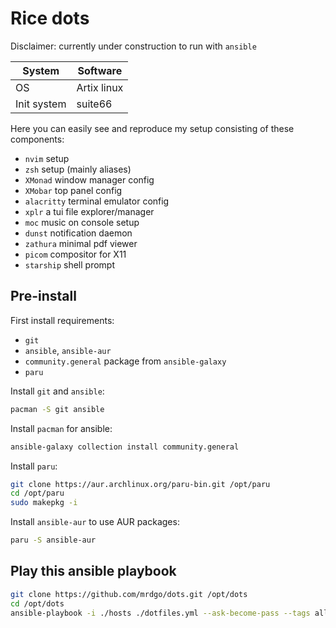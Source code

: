 # Rice dots

Disclaimer: currently under construction to run with `ansible`

| System | Software |
|---|---|
| OS | Artix linux |
| Init system | suite66 |

Here you can easily see and reproduce my setup consisting of these components:
- `nvim` setup
- `zsh` setup (mainly aliases)
- `XMonad` window manager config
- `XMobar` top panel config
- `alacritty` terminal emulator config
- `xplr` a tui file explorer/manager
- `moc` music on console setup
- `dunst` notification daemon
- `zathura` minimal pdf viewer
- `picom` compositor for X11
- `starship` shell prompt

## Pre-install

First install requirements:
- `git`
- `ansible`, `ansible-aur`
- `community.general` package from `ansible-galaxy`
- `paru`

Install `git` and `ansible`:
```sh
pacman -S git ansible
```

Install `pacman` for ansible:
```sh
ansible-galaxy collection install community.general
```

Install `paru`:
```sh
git clone https://aur.archlinux.org/paru-bin.git /opt/paru
cd /opt/paru
sudo makepkg -i
```

Install `ansible-aur` to use AUR packages:
```sh
paru -S ansible-aur
```

## Play this ansible playbook

```sh
git clone https://github.com/mrdgo/dots.git /opt/dots
cd /opt/dots
ansible-playbook -i ./hosts ./dotfiles.yml --ask-become-pass --tags all
```
